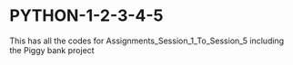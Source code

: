 # PYTHON-1-2-3-4-5
This has all the codes for Assignments_Session_1_To_Session_5 including the Piggy bank project
